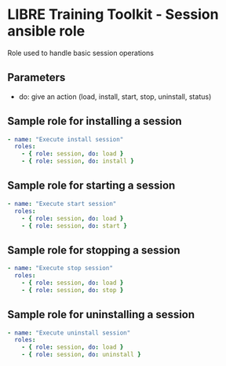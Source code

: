 # LIBRE Training Toolkit - Session ansible role 

Role used to handle basic session operations

## Parameters

- do: give an action (load, install, start, stop, uninstall, status)


## Sample role for installing a session
```yaml
- name: "Execute install session"
  roles:
    - { role: session, do: load }
    - { role: session, do: install }
```

## Sample role for starting a session
```yaml
- name: "Execute start session"
  roles:
    - { role: session, do: load }
    - { role: session, do: start }
```

## Sample role for stopping a session
```yaml
- name: "Execute stop session"
  roles:
    - { role: session, do: load }
    - { role: session, do: stop }
```

## Sample role for uninstalling a session
```yaml
- name: "Execute uninstall session"
  roles:
    - { role: session, do: load }
    - { role: session, do: uninstall }
```
